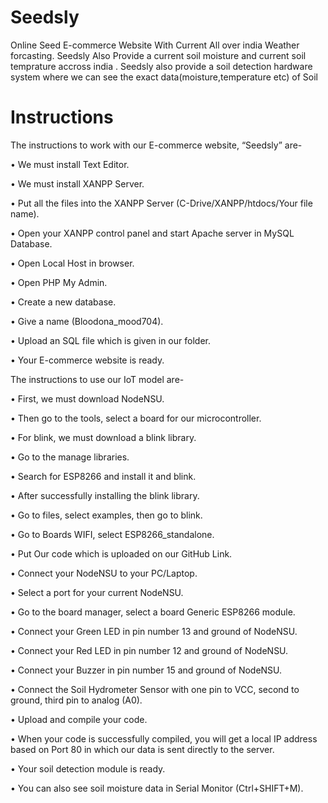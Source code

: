 # Seedsly
Online Seed E-commerce Website With Current All over india Weather forcasting. 
Seedsly Also Provide a current soil moisture and current soil temprature accross india .
Seedsly also provide a soil detection hardware system where we can see the exact data(moisture,temperature etc) of Soil

# Instructions

The instructions to work with our E-commerce website, “Seedsly” are-

•	We must install Text Editor.

•	We must install XANPP Server.

•	Put all the files into the XANPP Server (C-Drive/XANPP/htdocs/Your file name).

•	Open your XANPP control panel and start Apache server in MySQL Database.

•	Open Local Host in browser.

•	Open PHP My Admin.

•	Create a new database.

•	Give a name (Bloodona_mood704).

•	Upload an SQL file which is given in our folder.

•	Your E-commerce website is ready.


The instructions to use our IoT model are-


•	First, we must download NodeNSU.

•	Then go to the tools, select a board for our microcontroller.

•	For blink, we must download a blink library.

•	Go to the manage libraries.

•	Search for ESP8266 and install it and blink.

•	After successfully installing the blink library.

•	Go to files, select examples, then go to blink.

•	Go to Boards WIFI, select ESP8266_standalone.

•	Put Our code which is uploaded on our GitHub Link.

•	Connect your NodeNSU to your PC/Laptop.

•	Select a port for your current NodeNSU.

•	Go to the board manager, select a board Generic ESP8266 module.

•	Connect your Green LED in pin number 13 and ground of NodeNSU.

•	Connect your Red LED in pin number 12 and ground of NodeNSU.

•	Connect your Buzzer in pin number 15 and ground of NodeNSU.

•	Connect the Soil Hydrometer Sensor with one pin to VCC, second to ground, third pin to analog (A0).

•	Upload and compile your code.

•	When your code is successfully compiled, you will get a local IP address based on Port 80 in which our data is sent directly to the server.

•	Your soil detection module is ready.

•	You can also see soil moisture data in Serial Monitor (Ctrl+SHIFT+M).

